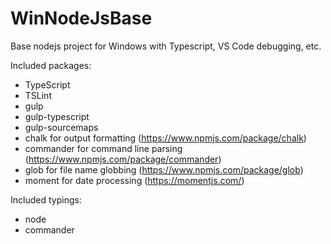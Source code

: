 # WinNodeJsBase

Base nodejs project for Windows with Typescript, VS Code debugging, etc.

Included packages:

- TypeScript
- TSLint
- gulp
- gulp-typescript
- gulp-sourcemaps
- chalk for output formatting (https://www.npmjs.com/package/chalk)
- commander for command line parsing (https://www.npmjs.com/package/commander)
- glob for file name globbing (https://www.npmjs.com/package/glob)
- moment for date processing (https://momentjs.com/)

Included typings:

- node
- commander
